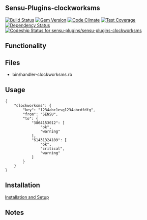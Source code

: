 ## Sensu-Plugins-clockworksms

[ ![Build Status](https://travis-ci.org/sensu-plugins/sensu-plugins-clockworksms.svg?branch=master)](https://travis-ci.org/sensu-plugins/sensu-plugins-clockworksms)
[![Gem Version](https://badge.fury.io/rb/sensu-plugins-clockworksms.svg)](http://badge.fury.io/rb/sensu-plugins-clockworksms)
[![Code Climate](https://codeclimate.com/github/sensu-plugins/sensu-plugins-clockworksms/badges/gpa.svg)](https://codeclimate.com/github/sensu-plugins/sensu-plugins-clockworksms)
[![Test Coverage](https://codeclimate.com/github/sensu-plugins/sensu-plugins-clockworksms/badges/coverage.svg)](https://codeclimate.com/github/sensu-plugins/sensu-plugins-clockworksms)
[![Dependency Status](https://gemnasium.com/sensu-plugins/sensu-plugins-clockworksms.svg)](https://gemnasium.com/sensu-plugins/sensu-plugins-clockworksms)
[ ![Codeship Status for sensu-plugins/sensu-plugins-clockworksms](https://codeship.com/projects/e8fdba80-cde6-0132-f83d-36838894891f/status?branch=master)](https://codeship.com/projects/76359)

## Functionality

## Files
 * bin/handler-clockworksms.rb

## Usage

```
{
    "clockworksms": {
        "key": "1234abc1esg1234abcdfdfg",
        "from": "SENSU",
        "to": {
            "3864153012": [
                "ok",
                "warning"
            ],
            "61431324189": [
                "ok",
                "critical",
                "warning"
            ]
        }
    }
}
```

## Installation

[Installation and Setup](https://github.com/sensu-plugins/documentation/blob/master/user_docs/installation_instructions.md)

## Notes
